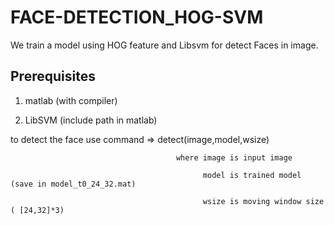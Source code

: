 # FACE-DETECTION_HOG-SVM

We train a model using HOG feature and Libsvm for detect Faces in image.

## Prerequisites
1) matlab (with compiler)

2) LibSVM (include path in matlab)


to detect the face use command => detect(image,model,wsize)
                                         
                                         where image is input image
                                               
                                               model is trained model (save in model_t0_24_32.mat)
                                               
                                               wsize is moving window size ( [24,32]*3)

